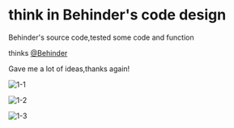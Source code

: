 
# think in Behinder's code design

Behinder's source code,tested some code and function

thinks [@Behinder](https://github.com/rebeyond/Behinder)

Gave me a lot of ideas,thanks again!


![1-1](https://user-images.githubusercontent.com/17876931/90613707-54645c80-e23c-11ea-8c22-0e427d49b4ef.png)

![1-2](https://user-images.githubusercontent.com/17876931/90613745-60501e80-e23c-11ea-8baf-8dc9bfd1dc67.png)

![1-3](https://user-images.githubusercontent.com/17876931/90613754-634b0f00-e23c-11ea-9cc8-6562410b3b00.png)


